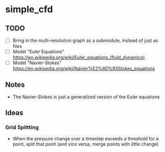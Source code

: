 # simple_cfd

## TODO
- [ ] Bring in the multi-resolution graph as a submodule, instead of just as files
- [ ] Model "Euler Equations" https://en.wikipedia.org/wiki/Euler_equations_(fluid_dynamics)
- [ ] Model "Navier-Stokes" https://en.wikipedia.org/wiki/Navier%E2%80%93Stokes_equations

## Notes
- The Navier-Stokes is just a generalized version of the Euler equations

## Ideas

### Grid Splitting
- When the pressure change over a timestep exceeds a threshold for a point, split that point (and vice versa, merge points with little change)
